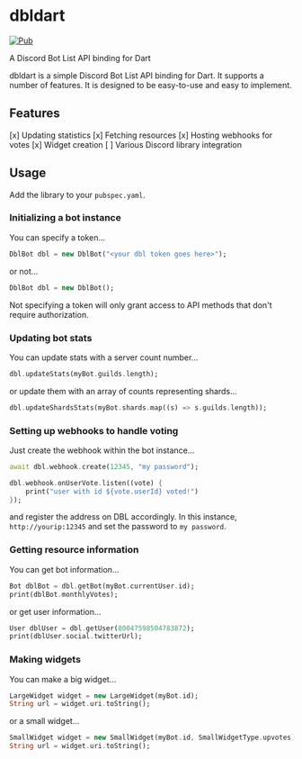 # dbldart

[![Pub](https://img.shields.io/pub/v/dbldart.svg)](https://pub.dartlang.org/packages/dbldart)

A Discord Bot List API binding for Dart

dbldart is a simple Discord Bot List API binding for Dart. It supports a number of features. It is designed to be easy-to-use and easy to implement.

## Features

[x] Updating statistics
[x] Fetching resources
[x] Hosting webhooks for votes
[x] Widget creation
[ ] Various Discord library integration

## Usage

Add the library to your `pubspec.yaml`.

### Initializing a bot instance

You can specify a token...
```dart
DblBot dbl = new DblBot("<your dbl token goes here>");
```
or not...
```dart
DblBot dbl = new DblBot();
```
Not specifying a token will only grant access to API methods that don't require authorization.

### Updating bot stats

You can update stats with a server count number...
```dart
dbl.updateStats(myBot.guilds.length);
```
or update them with an array of counts representing shards...
```dart
dbl.updateShardsStats(myBot.shards.map((s) => s.guilds.length));
```

### Setting up webhooks to handle voting

Just create the webhook within the bot instance...
```dart
await dbl.webhook.create(12345, "my password");

dbl.webhook.onUserVote.listen((vote) {
	print("user with id ${vote.userId} voted!")
});
```
and register the address on DBL accordingly. In this instance, `http://yourip:12345` and set the password to `my password`.

### Getting resource information

You can get bot information...
```dart
Bot dblBot = dbl.getBot(myBot.currentUser.id);
print(dblBot.monthlyVotes);
```
or get user information...
```dart
User dblUser = dbl.getUser(80047598504783872);
print(dblUser.social.twitterUrl);
```

### Making widgets

You can make a big widget...
```dart
LargeWidget widget = new LargeWidget(myBot.id);
String url = widget.uri.toString();
```
or a small widget...
```dart
SmallWidget widget = new SmallWidget(myBot.id, SmallWidgetType.upvotes);
String url = widget.uri.toString();
```
